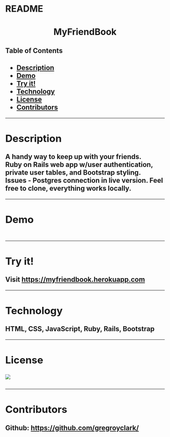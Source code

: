 # README

<h1 align= "center">MyFriendBook</h1> 
  <h2>Table of Contents<h2>
  <ul>
  <li><a href="#description">Description</a></li> 
  <li><a href="#demo">Demo</a></li>  
  <li><a href="#install">Try it!</a></li> 
  <li><a href="#tech">Technology</a></li> 
  <li><a href="#license">License</a></li>
  <li><a href="#contributors">Contributors</a></li>
  </ul>
    <hr>
  <div id="description"><h2>Description</h2></div>
  <p>
    A handy way to keep up with your friends.
    <br/>
    Ruby on Rails web app w/user authentication, private user tables, and Bootstrap styling.
    <br/>
    Issues - Postgres connection in live version. Feel free to clone, everything works locally.
  </p>
  <hr>
  
  <div id="demo"><h2>Demo</h2></div>
  <p><img src=""></p>

  <hr>
  
  <div id="install"><h2>Try it!</h2> </div>
  <p>Visit 
    <a href="https://gregroyclark.github.io/lookitup/" target="_blank">
    https://myfriendbook.herokuapp.com
    </a>
  </p>
  
  <hr>
  
  <div id="tech"><h2>Technology</h2></div>           
  <p>HTML, CSS, JavaScript, Ruby, Rails, Bootstrap</p> 
  
  <hr>
  
  <div id="license"><h2>License</h2></div>
  <p><img align="left" src="https://img.shields.io/badge/License-MIT-blue"></p><br>

  <hr>
  
  <div id="contributors"><h2>Contributors</h2> </div>

  <p>
    Github:
      <a href= "https://github.com/gregroyclark/">
        https://github.com/gregroyclark/
      </a>
  </p>